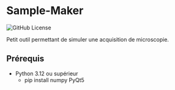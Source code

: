 # Sample-Maker

![GitHub License](https://img.shields.io/github/license/tmonseigne/Sample-Maker)

Petit outil permettant de simuler une acquisition de microscopie.

## Prérequis

- Python 3.12 ou supérieur
  - pip install numpy PyQt5
